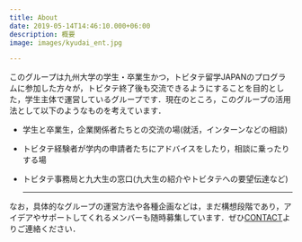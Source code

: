 ```yaml
---
title: About
date: 2019-05-14T14:46:10.000+06:00
description: 概要
image: images/kyudai_ent.jpg

---
```

このグループは九州大学の学生・卒業生かつ，トビタテ留学JAPANのプログラムに参加した方々が，トビタテ終了後も交流できるようにすることを目的とした，学生主体で運営しているグループです．現在のところ，このグループの活用法として以下のようなものを考えています．

* 学生と卒業生，企業関係者たちとの交流の場(就活，インターンなどの相談)
* トビタテ経験者が学内の申請者たちにアドバイスをしたり，相談に乗ったりする場
* トビタテ事務局と九大生の窓口(九大生の紹介やトビタテへの要望伝達など)

  ***

なお，具体的なグループの運営方法や各種企画などは，まだ構想段階であり，アイデアやサポートしてくれるメンバーも随時募集しています．ぜひ[CONTACT](https://kyudai-tobitate.netlify.app/contact/)よりご連絡ください．